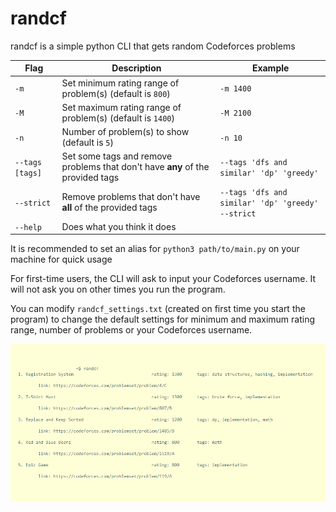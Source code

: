 # randcf

randcf is a simple python CLI that gets random Codeforces problems

| Flag | Description | Example |
| --- | --- | --- |
| `-m` | Set minimum rating range of problem(s) (default is `800`) | `-m 1400` |
| `-M` | Set maximum rating range of problem(s) (default is `1400`) | `-M 2100` |
| `-n` | Number of problem(s) to show (default is `5`) | `-n 10` |
| `--tags [tags]` | Set some tags and remove problems that don't have **any** of the provided tags | `--tags 'dfs and similar' 'dp' 'greedy'` |
| `--strict` | Remove problems that don't have **all** of the provided tags | `--tags 'dfs and similar' 'dp' 'greedy' --strict` |
| `--help` | Does what you think it does | |

It is recommended to set an alias for `python3 path/to/main.py` on your machine for quick usage

For first-time users, the CLI will ask to input your Codeforces username. It will not ask you on other times you run the program.

You can modify `randcf_settings.txt` (created on first time you start the program) to change the default settings for minimum and maximum rating range, number of problems or your Codeforces username.

![Image showing an example of using rand c f](/assets/example.png)
